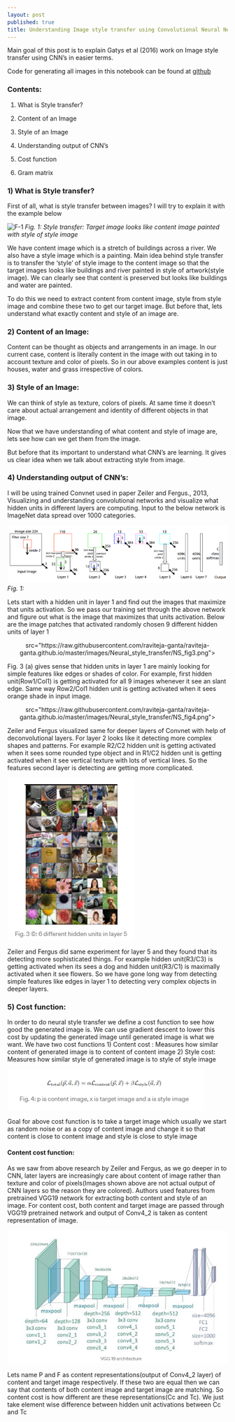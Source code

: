 ```yaml
---
layout: post
published: true
title: Understanding Image style transfer using Convolutional Neural Networks
---
```


Main goal of this post is to explain Gatys et al (2016) work on Image style transfer using CNN’s in easier terms.

Code for generating all images in this notebook can be found at [github](https://github.com/raviteja-ganta/Neural-style-transfer-using-CNN)

### Contents:

1) What is Style transfer?

2) Content of an Image

3) Style of an Image

4) Understanding output of CNN’s

5) Cost function

6) Gram matrix

### 1) What is Style transfer?

First of all, what is style transfer between images? I will try to explain it with the example below

![F-1](https://raw.githubusercontent.com/raviteja-ganta/raviteja-ganta.github.io/master/images/NS_fig1.png "Fig. 1: Style transfer: Target image looks like content image painted with style of style image") 
*Fig. 1: Style transfer: Target image looks like content image painted with style of style image*

We have content image which is a stretch of buildings across a river. We also have a style image which is a painting. Main idea behind style transfer is to transfer the ‘style’ of style image to the content image so that the target images looks like buildings and river painted in style of artwork(style image). We can clearly see that content is preserved but looks like buildings and water are painted.

To do this we need to extract content from content image, style from style image and combine these two to get our target image. But before that, lets understand what exactly content and style of an image are.

### 2) Content of an Image:
Content can be thought as objects and arrangements in an image. In our current case, content is literally content in the image with out taking in to account texture and color of pixels. So in our above examples content is just houses, water and grass irrespective of colors.

### 3) Style of an Image:
We can think of style as texture, colors of pixels. At same time it doesn’t care about actual arrangement and identity of different objects in that image.

Now that we have understanding of what content and style of image are, lets see how can we get them from the image.

But before that its important to understand what CNN’s are learning. It gives us clear idea when we talk about extracting style from image.

### 4) Understanding output of CNN’s:
I will be using trained Convnet used in paper Zeiler and Fergus., 2013, Visualizing and understanding convolutional networks and visualize what hidden units in different layers are computing. Input to the below network is ImageNet data spread over 1000 categories.

![F-2](https://raw.githubusercontent.com/raviteja-ganta/raviteja-ganta.github.io/master/images/Neural_style_transfer/NS_fig2.png) 
*Fig. 1:*

Lets start with a hidden unit in layer 1 and find out the images that maximize that units activation. So we pass our training set through the above network and figure out what is the image that maximizes that units activation. Below are the image patches that activated randomly chosen 9 different hidden units of layer 1
 
<p align="center">
  src="https://raw.githubusercontent.com/raviteja-ganta/raviteja-ganta.github.io/master/images/Neural_style_transfer/NS_fig3.png">
</p>

Fig. 3 (a) gives sense that hidden units in layer 1 are mainly looking for simple features like edges or shades of color. For example, first hidden unit(Row1/Col1) is getting activated for all 9 images whenever it see an slant edge. Same way Row2/Col1 hidden unit is getting activated when it sees orange shade in input image.<br/>
 
<p align="center">
  src="https://raw.githubusercontent.com/raviteja-ganta/raviteja-ganta.github.io/master/images/Neural_style_transfer/NS_fig4.png">
</p>

Zeiler and Fergus visualized same for deeper layers of Convnet with help of deconvolutional layers. For layer 2 looks like it detecting more complex shapes and patterns. For example R2/C2 hidden unit is getting activated when it sees some rounded type object and in R1/C2 hidden unit is getting activated when it see vertical texture with lots of vertical lines. So the features second layer is detecting are getting more complicated.

![F-3c](https://raw.githubusercontent.com/raviteja-ganta/raviteja-ganta.github.io/master/images/Neural_style_transfer/NS_fig5.png) 

Zeiler and Fergus did same experiment for layer 5 and they found that its detecting more sophisticated things. For example hidden unit(R3/C3) is getting activated when its sees a dog and hidden unit(R3/C1) is maximally activated when it see flowers. So we have gone long way from detecting simple features like edges in layer 1 to detecting very complex objects in deeper layers.

### 5) Cost function:
In order to do neural style transfer we define a cost function to see how good the generated image is. We can use gradient descent to lower this cost by updating the generated image until generated image is what we want. We have two cost functions 1) Content cost : Measures how similar content of generated image is to content of content image 2) Style cost: Measures how similar style of generated image is to style of style image

![F-4](https://raw.githubusercontent.com/raviteja-ganta/raviteja-ganta.github.io/master/images/Neural_style_transfer/NS_fig6.png) 

Goal for above cost function is to take a target image which usually we start as random noise or as a copy of content image and change it so that content is close to content image and style is close to style image

#### Content cost function:
As we saw from above research by Zeiler and Fergus, as we go deeper in to CNN, later layers are increasingly care about content of image rather than texture and color of pixels(Images shown above are not actual output of CNN layers so the reason they are colored). Authors used features from pretrained VGG19 network for extracting both content and style of an image. For content cost, both content and target image are passed through VGG19 pretrained network and output of Conv4_2 is taken as content representation of image.

![F-5](https://raw.githubusercontent.com/raviteja-ganta/raviteja-ganta.github.io/master/images/Neural_style_transfer/NS_fig7.png) 

Lets name P and F as content representations(output of Conv4_2 layer) of content and target image respectively. If these two are equal then we can say that contents of both content image and target image are matching. So content cost is how different are these representations(Cc and Tc). We just take element wise difference between hidden unit activations between Cc and Tc

